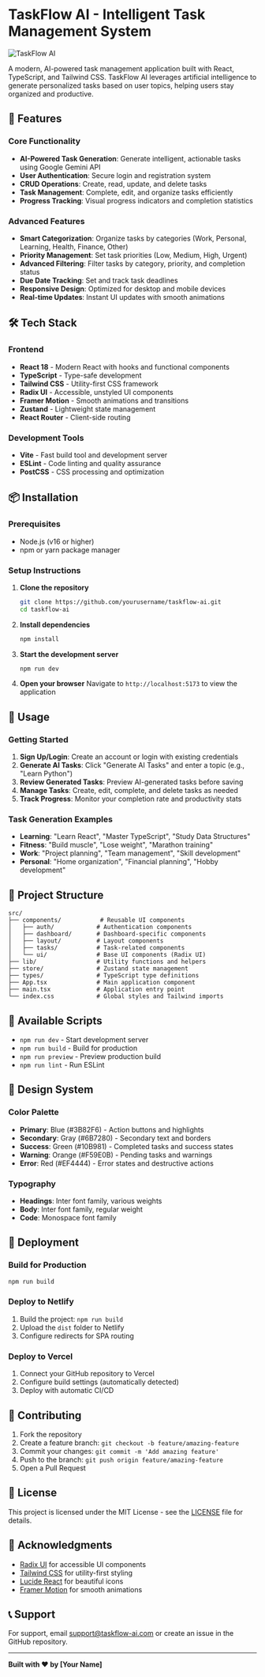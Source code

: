 # TaskFlow AI - Intelligent Task Management System

![TaskFlow AI](https://images.pexels.com/photos/3184465/pexels-photo-3184465.jpeg?auto=compress&cs=tinysrgb&w=1200&h=400&fit=crop)

A modern, AI-powered task management application built with React, TypeScript, and Tailwind CSS. TaskFlow AI leverages artificial intelligence to generate personalized tasks based on user topics, helping users stay organized and productive.

## 🚀 Features

### Core Functionality
- **AI-Powered Task Generation**: Generate intelligent, actionable tasks using Google Gemini API
- **User Authentication**: Secure login and registration system
- **CRUD Operations**: Create, read, update, and delete tasks
- **Task Management**: Complete, edit, and organize tasks efficiently
- **Progress Tracking**: Visual progress indicators and completion statistics

### Advanced Features
- **Smart Categorization**: Organize tasks by categories (Work, Personal, Learning, Health, Finance, Other)
- **Priority Management**: Set task priorities (Low, Medium, High, Urgent)
- **Advanced Filtering**: Filter tasks by category, priority, and completion status
- **Due Date Tracking**: Set and track task deadlines
- **Responsive Design**: Optimized for desktop and mobile devices
- **Real-time Updates**: Instant UI updates with smooth animations

## 🛠️ Tech Stack

### Frontend
- **React 18** - Modern React with hooks and functional components
- **TypeScript** - Type-safe development
- **Tailwind CSS** - Utility-first CSS framework
- **Radix UI** - Accessible, unstyled UI components
- **Framer Motion** - Smooth animations and transitions
- **Zustand** - Lightweight state management
- **React Router** - Client-side routing

### Development Tools
- **Vite** - Fast build tool and development server
- **ESLint** - Code linting and quality assurance
- **PostCSS** - CSS processing and optimization

## 📦 Installation

### Prerequisites
- Node.js (v16 or higher)
- npm or yarn package manager

### Setup Instructions

1. **Clone the repository**
   ```bash
   git clone https://github.com/yourusername/taskflow-ai.git
   cd taskflow-ai
   ```

2. **Install dependencies**
   ```bash
   npm install
   ```

3. **Start the development server**
   ```bash
   npm run dev
   ```

4. **Open your browser**
   Navigate to `http://localhost:5173` to view the application

## 🎯 Usage

### Getting Started
1. **Sign Up/Login**: Create an account or login with existing credentials
2. **Generate AI Tasks**: Click "Generate AI Tasks" and enter a topic (e.g., "Learn Python")
3. **Review Generated Tasks**: Preview AI-generated tasks before saving
4. **Manage Tasks**: Create, edit, complete, and delete tasks as needed
5. **Track Progress**: Monitor your completion rate and productivity stats

### Task Generation Examples
- **Learning**: "Learn React", "Master TypeScript", "Study Data Structures"
- **Fitness**: "Build muscle", "Lose weight", "Marathon training"
- **Work**: "Project planning", "Team management", "Skill development"
- **Personal**: "Home organization", "Financial planning", "Hobby development"

## 📁 Project Structure

```
src/
├── components/           # Reusable UI components
│   ├── auth/            # Authentication components
│   ├── dashboard/       # Dashboard-specific components
│   ├── layout/          # Layout components
│   ├── tasks/           # Task-related components
│   └── ui/              # Base UI components (Radix UI)
├── lib/                 # Utility functions and helpers
├── store/               # Zustand state management
├── types/               # TypeScript type definitions
├── App.tsx              # Main application component
├── main.tsx             # Application entry point
└── index.css            # Global styles and Tailwind imports
```

## 🔧 Available Scripts

- `npm run dev` - Start development server
- `npm run build` - Build for production
- `npm run preview` - Preview production build
- `npm run lint` - Run ESLint

## 🎨 Design System

### Color Palette
- **Primary**: Blue (#3B82F6) - Action buttons and highlights
- **Secondary**: Gray (#6B7280) - Secondary text and borders
- **Success**: Green (#10B981) - Completed tasks and success states
- **Warning**: Orange (#F59E0B) - Pending tasks and warnings
- **Error**: Red (#EF4444) - Error states and destructive actions

### Typography
- **Headings**: Inter font family, various weights
- **Body**: Inter font family, regular weight
- **Code**: Monospace font family

## 🚀 Deployment

### Build for Production
```bash
npm run build
```

### Deploy to Netlify
1. Build the project: `npm run build`
2. Upload the `dist` folder to Netlify
3. Configure redirects for SPA routing

### Deploy to Vercel
1. Connect your GitHub repository to Vercel
2. Configure build settings (automatically detected)
3. Deploy with automatic CI/CD

## 🤝 Contributing

1. Fork the repository
2. Create a feature branch: `git checkout -b feature/amazing-feature`
3. Commit your changes: `git commit -m 'Add amazing feature'`
4. Push to the branch: `git push origin feature/amazing-feature`
5. Open a Pull Request

## 📄 License

This project is licensed under the MIT License - see the [LICENSE](LICENSE) file for details.

## 🙏 Acknowledgments

- [Radix UI](https://www.radix-ui.com/) for accessible UI components
- [Tailwind CSS](https://tailwindcss.com/) for utility-first styling
- [Lucide React](https://lucide.dev/) for beautiful icons
- [Framer Motion](https://www.framer.com/motion/) for smooth animations

## 📞 Support

For support, email support@taskflow-ai.com or create an issue in the GitHub repository.

---

**Built with ❤️ by [Your Name]**